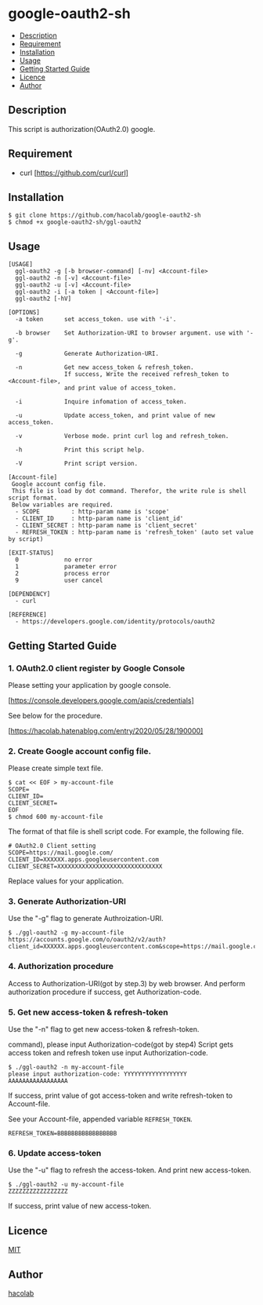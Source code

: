 # google-oauth2-sh

- [Description](#description)
- [Requirement](#requirement)
- [Installation](#installation)
- [Usage](#usage)
- [Getting Started Guide](#getting-started-guide)
- [Licence](#licence)
- [Author](#author)

## Description
This script is authorization(OAuth2.0) google.

## Requirement

- curl [https://github.com/curl/curl]

## Installation

```
$ git clone https://github.com/hacolab/google-oauth2-sh
$ chmod +x google-oauth2-sh/ggl-oauth2
```

## Usage

```
[USAGE]
  ggl-oauth2 -g [-b browser-command] [-nv] <Account-file>
  ggl-oauth2 -n [-v] <Account-file>
  ggl-oauth2 -u [-v] <Account-file>
  ggl-oauth2 -i [-a token | <Account-file>]
  ggl-oauth2 [-hV]

[OPTIONS]
  -a token      set access_token. use with '-i'.

  -b browser    Set Authorization-URI to browser argument. use with '-g'.

  -g            Generate Authorization-URI.

  -n            Get new access_token & refresh_token.
                If success, Write the received refresh_token to <Account-file>,
                and print value of access_token.

  -i            Inquire infomation of access_token.

  -u            Update access_token, and print value of new access_token.

  -v            Verbose mode. print curl log and refresh_token.

  -h            Print this script help.

  -V            Print script version.

[Account-file]
 Google account config file.
 This file is load by dot command. Therefor, the write rule is shell script format.
 Below variables are required.
  - SCOPE         : http-param name is 'scope'
  - CLIENT_ID     : http-param name is 'client_id'
  - CLIENT_SECRET : http-param name is 'client_secret'
  - REFRESH_TOKEN : http-param name is 'refresh_token' (auto set value by script)

[EXIT-STATUS]
  0             no error
  1             parameter error
  2             process error
  9             user cancel

[DEPENDENCY]
  - curl

[REFERENCE]
  - https://developers.google.com/identity/protocols/oauth2

```

## Getting Started Guide

### 1. OAuth2.0 client register by Google Console
Please setting your application by google console.

[https://console.developers.google.com/apis/credentials]

See below for the procedure.

[https://hacolab.hatenablog.com/entry/2020/05/28/190000]

### 2. Create Google account config file.
Please create simple text file.

```
$ cat << EOF > my-account-file
SCOPE=
CLIENT_ID=
CLIENT_SECRET=
EOF
$ chmod 600 my-account-file
```

The format of that file is shell script code.
For example, the following file.

```
# OAuth2.0 Client setting
SCOPE=https://mail.google.com/
CLIENT_ID=XXXXXX.apps.googleusercontent.com
CLIENT_SECRET=XXXXXXXXXXXXXXXXXXXXXXXXXXXXXX
```

Replace values for your application.

### 3. Generate Authorization-URI
Use the "-g" flag to generate Authroization-URI.

```
$ ./ggl-oauth2 -g my-account-file
https://accounts.google.com/o/oauth2/v2/auth?client_id=XXXXXX.apps.googleusercontent.com&scope=https://mail.google.com/&response_type=code&access_type=offline&redirect_uri=urn:ietf:wg:oauth:2.0:oob
```

### 4. Authorization procedure
Access to Authorization-URI(got by step.3) by web browser.
And perform authorization procedure
if success, get Authorization-code.

### 5. Get new access-token & refresh-token
Use the "-n" flag to get new access-token & refresh-token.

command), please input Authorization-code(got by step4)
Script gets access token and refresh token use input Authorization-code.

```
$ ./ggl-oauth2 -n my-account-file
please input authorization-code: YYYYYYYYYYYYYYYYYY
AAAAAAAAAAAAAAAAA
```

If success, print value of got access-token and write refresh-token to Account-file.

See your Account-file, appended variable `REFRESH_TOKEN`.

```
REFRESH_TOKEN=BBBBBBBBBBBBBBBBB
```

### 6. Update access-token
Use the "-u" flag to refresh the access-token.
And print new access-token.

```
$ ./ggl-oauth2 -u my-account-file
ZZZZZZZZZZZZZZZZZ
```

If success, print value of new access-token.

## Licence

[MIT](https://github.com/hacolab/google-oauth2-sh/LICENCE)


## Author

[hacolab](https://github.com/hacolab)

